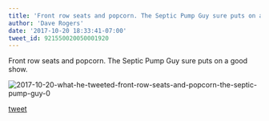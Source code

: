```yaml
---
title: 'Front row seats and popcorn. The Septic Pump Guy sure puts on a good show. '
author: 'Dave Rogers'
date: '2017-10-20 18:33:41-07:00'
tweet_id: 921550020050001920
---
```

Front row seats and popcorn. The Septic Pump Guy sure puts on a good show.

![2017-10-20-what-he-tweeted-front-row-seats-and-popcorn-the-septic-pump-guy-0](/heap/2017-10-20-what-he-tweeted-front-row-seats-and-popcorn-the-septic-pump-guy-0.jpg)

[tweet](https://twitter.com/yukondude/status/921550020050001920)